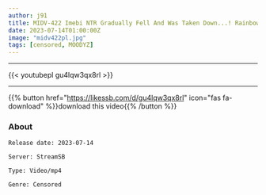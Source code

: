 ```yaml
---
author: j91
title: MIDV-422 Imebi NTR Gradually Fell And Was Taken Down...! Rainbow Color
date: 2023-07-14T01:00:00Z
image: "midv422pl.jpg"
tags: [censored, MOODYZ]
---
```

___

{{< youtubepl gu4lqw3qx8rl >}}
___

{{% button href="https://likessb.com/d/gu4lqw3qx8rl" icon="fas fa-download" %}}download this video{{% /button %}}
### About

`Release date: 2023-07-14`

`Server: StreamSB`

`Type: Video/mp4`

`Genre:	Censored`